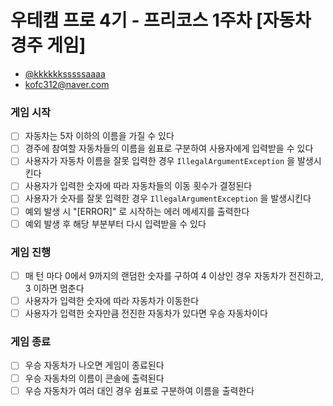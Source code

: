 # 우테캠 프로 4기 - 프리코스 1주차 [자동차 경주 게임]

- [@kkkkkksssssaaaa](https://github.com/kkkkkksssssaaaa)
- kofc312@naver.com

### 게임 시작
- [ ] 자동차는 5자 이하의 이름을 가질 수 있다
- [ ] 경주에 참여할 자동차들의 이름을 쉼표로 구분하여 사용자에게 입력받을 수 있다
- [ ] 사용자가 자동차 이름을 잘못 입력한 경우 `IllegalArgumentException` 을 발생시킨다
- [ ] 사용자가 입력한 숫자에 따라 자동차들의 이동 횟수가 결정된다
- [ ] 사용자가 숫자를 잘못 입력한 경우 `IllegalArgumentException` 을 발생시킨다
- [ ] 예외 발생 시 "[ERROR]" 로 시작하는 에러 메세지를 출력한다
- [ ] 예외 발생 후 해당 부분부터 다시 입력받을 수 있다

### 게임 진행
- [ ] 매 턴 마다 0에서 9까지의 랜덤한 숫자를 구하여 4 이상인 경우 자동차가 전진하고, 3 이하면 멈춘다
- [ ] 사용자가 입력한 숫자에 따라 자동차가 이동한다
- [ ] 사용자가 입력한 숫자만큼 전진한 자동차가 있다면 우승 자동차이다

### 게임 종료
- [ ] 우승 자동차가 나오면 게임이 종료된다
- [ ] 우승 자동차의 이름이 콘솔에 출력된다
- [ ] 우승 자동차가 여러 대인 경우 쉼표로 구분하여 이름을 출력한다
